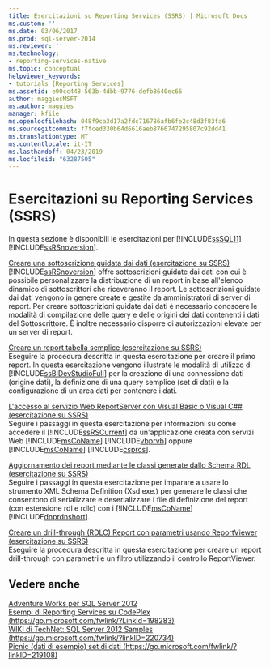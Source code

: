 ```yaml
---
title: Esercitazioni su Reporting Services (SSRS) | Microsoft Docs
ms.custom: ''
ms.date: 03/06/2017
ms.prod: sql-server-2014
ms.reviewer: ''
ms.technology:
- reporting-services-native
ms.topic: conceptual
helpviewer_keywords:
- tutorials [Reporting Services]
ms.assetid: e90cc448-563b-4dbb-9776-defb8640ec66
author: maggiesMSFT
ms.author: maggies
manager: kfile
ms.openlocfilehash: 048f9ca3d17a2fdc716786afb6fe2c48d3f83fa6
ms.sourcegitcommit: f7fced330b64d6616aeb8766747295807c92dd41
ms.translationtype: MT
ms.contentlocale: it-IT
ms.lasthandoff: 04/23/2019
ms.locfileid: "63287505"
---
```

# <a name="reporting-services-tutorials-ssrs"></a>Esercitazioni su Reporting Services (SSRS)
  In questa sezione è disponibili le esercitazioni per [!INCLUDE[ssSQL11](../includes/sssql11-md.md)] [!INCLUDE[ssRSnoversion](../includes/ssrsnoversion-md.md)].  
  
 [Creare una sottoscrizione guidata dai dati &#40;esercitazione su SSRS&#41;](create-a-data-driven-subscription-ssrs-tutorial.md)  
 [!INCLUDE[ssRSnoversion](../includes/ssrsnoversion-md.md)] offre sottoscrizioni guidate dai dati con cui è possibile personalizzare la distribuzione di un report in base all'elenco dinamico di sottoscrittori che riceveranno il report. Le sottoscrizioni guidate dai dati vengono in genere create e gestite da amministratori di server di report. Per creare sottoscrizioni guidate dai dati è necessario conoscere le modalità di compilazione delle query e delle origini dei dati contenenti i dati del Sottoscrittore. È inoltre necessario disporre di autorizzazioni elevate per un server di report.  
  
 [Creare un report tabella semplice &#40;esercitazione su SSRS&#41;](create-a-basic-table-report-ssrs-tutorial.md)  
 Eseguire la procedura descritta in questa esercitazione per creare il primo report. In questa esercitazione vengono illustrate le modalità di utilizzo di [!INCLUDE[ssBIDevStudioFull](../includes/ssbidevstudiofull-md.md)] per la creazione di una connessione dati (origine dati), la definizione di una query semplice (set di dati) e la configurazione di un'area dati per contenere i dati.  
  
 [L'accesso al servizio Web ReportServer con Visual Basic o Visual C#&#35; &#40;esercitazione su SSRS&#41;](../tutorials/access-report-server-web-service-vb-vcsharp-ssrs-tutorial.md)  
 Seguire i passaggi in questa esercitazione per informazioni su come accedere il [!INCLUDE[ssRSCurrent](../includes/ssrscurrent-md.md)] da un'applicazione creata con servizi Web [!INCLUDE[msCoName](../includes/msconame-md.md)] [!INCLUDE[vbprvb](../includes/vbprvb-md.md)] oppure [!INCLUDE[msCoName](../includes/msconame-md.md)] [!INCLUDE[csprcs](../includes/csprcs-md.md)].  
  
 [Aggiornamento dei report mediante le classi generate dallo Schema RDL &#40;esercitazione su SSRS&#41;](../tutorials/updating-reports-using-classes-generated-from-the-rdl-schema-ssrs-tutorial.md)  
 Seguire i passaggi in questa esercitazione per imparare a usare lo strumento XML Schema Definition (Xsd.exe.) per generare le classi che consentono di serializzare e deserializzare i file di definizione del report (con estensione rdl e rdlc) con i [!INCLUDE[msCoName](../includes/msconame-md.md)] [!INCLUDE[dnprdnshort](../includes/dnprdnshort-md.md)].  
  
 [Creare un drill-through &#40;RDLC&#41; Report con parametri usando ReportViewer &#40;esercitazione su SSRS&#41;](create-drillthrough-rdlc-report-with-parameters-reportviewer.md)  
 Eseguire la procedura descritta in questa esercitazione per creare un report drill-through con parametri e un filtro utilizzando il controllo ReportViewer.  
  
## <a name="see-also"></a>Vedere anche  
 [Adventure Works per SQL Server 2012](https://go.microsoft.com/fwlink/?LinkId=245471)   
 [Esempi di Reporting Services su CodePlex (https://go.microsoft.com/fwlink/?LinkId=198283)](https://go.microsoft.com/fwlink/?LinkId=198283)   
 [WIKI di TechNet: SQL Server 2012 Samples (https://go.microsoft.com/fwlink/?linkID=220734)](https://go.microsoft.com/fwlink/?linkID=220734)   
 [Picnic (dati di esempio) set di dati (https://go.microsoft.com/fwlink/?linkID=219108)](https://go.microsoft.com/fwlink/?linkID=219108)  
  
  
